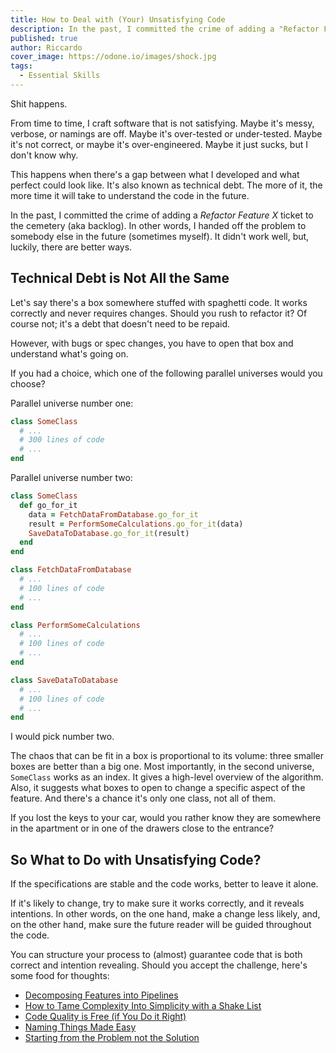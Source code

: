 ```yaml
---
title: How to Deal with (Your) Unsatisfying Code
description: In the past, I committed the crime of adding a "Refactor Feature X" ticket to the cemetery (aka backlog). Luckily, there are better ways.
published: true
author: Riccardo
cover_image: https://odone.io/images/shock.jpg
tags:
  - Essential Skills
---
```


Shit happens.

From time to time, I craft software that is not satisfying. Maybe it's messy, verbose, or namings are off. Maybe it's over-tested or under-tested. Maybe it's not correct, or maybe it's over-engineered. Maybe it just sucks, but I don't know why.

This happens when there's a gap between what I developed and what perfect could look like. It's also known as technical debt. The more of it, the more time it will take to understand the code in the future.

In the past, I committed the crime of adding a *Refactor Feature X* ticket to the cemetery (aka backlog). In other words, I handed off the problem to somebody else in the future (sometimes myself). It didn't work well, but, luckily, there are better ways.

## Technical Debt is Not All the Same

Let's say there's a box somewhere stuffed with spaghetti code. It works correctly and never requires changes. Should you rush to refactor it? Of course not; it's a debt that doesn't need to be repaid.

However, with bugs or spec changes, you have to open that box and understand what's going on.

If you had a choice, which one of the following parallel universes would you choose?

Parallel universe number one:

```ruby
class SomeClass
  # ...
  # 300 lines of code
  # ...
end
```

Parallel universe number two:

```ruby
class SomeClass
  def go_for_it
    data = FetchDataFromDatabase.go_for_it
    result = PerformSomeCalculations.go_for_it(data)
    SaveDataToDatabase.go_for_it(result)
  end
end

class FetchDataFromDatabase
  # ...
  # 100 lines of code
  # ...
end

class PerformSomeCalculations
  # ...
  # 100 lines of code
  # ...
end

class SaveDataToDatabase
  # ...
  # 100 lines of code
  # ...
end
```

I would pick number two.

The chaos that can be fit in a box is proportional to its volume: three smaller boxes are better than a big one. Most importantly, in the second universe, `SomeClass` works as an index. It gives a high-level overview of the algorithm. Also, it suggests what boxes to open to change a specific aspect of the feature. And there's a chance it's only one class, not all of them.

If you lost the keys to your car, would you rather know they are somewhere in the apartment or in one of the drawers close to the entrance?

## So What to Do with Unsatisfying Code?

If the specifications are stable and the code works, better to leave it alone.

If it's likely to change, try to make sure it works correctly, and it reveals intentions. In other words, on the one hand, make a change less likely, and, on the other hand, make sure the future reader will be guided throughout the code.

You can structure your process to (almost) guarantee code that is both correct and intention revealing. Should you accept the challenge, here's some food for thoughts:

- [Decomposing Features into Pipelines](https://odone.io/posts/2020-06-29-decomposing-features-into-pipelines/)
- [How to Tame Complexity Into Simplicity with a Shake List](https://odone.io/posts/2020-08-28-how-to-tame-complexity-into-simplicity-with-a-shake-list/)
- [Code Quality is Free (if You Do it Right)](https://odone.io/posts/2020-08-20-code-quality-is-free-if-you-do-it-right/)
- [Naming Things Made Easy](https://odone.io/posts/2020-07-24-naming-things-made-easy/)
- [Starting from the Problem not the Solution](https://odone.io/posts/2020-06-19-starting-from-the-problem-not-the-solution/)
